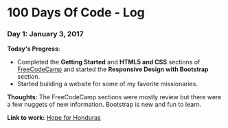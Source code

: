# 100 Days Of Code - Log

### Day 1: January 3, 2017

**Today's Progress**: 
- Completed the **Getting Started** and **HTML5 and CSS** sections of [FreeCodeCamp](https://www.freecodecamp.com) and started the **Responsive Design with Bootstrap** section. 
- Started building a website for some of my favorite missionaries.

**Thoughts:** The FreeCodeCamp sections were mostly review but there were a few nuggets of new information. Bootstrap is new and fun to learn. 

**Link to work:** [Hope for Honduras](https://crichID.github.io/hope-for-honduras)
